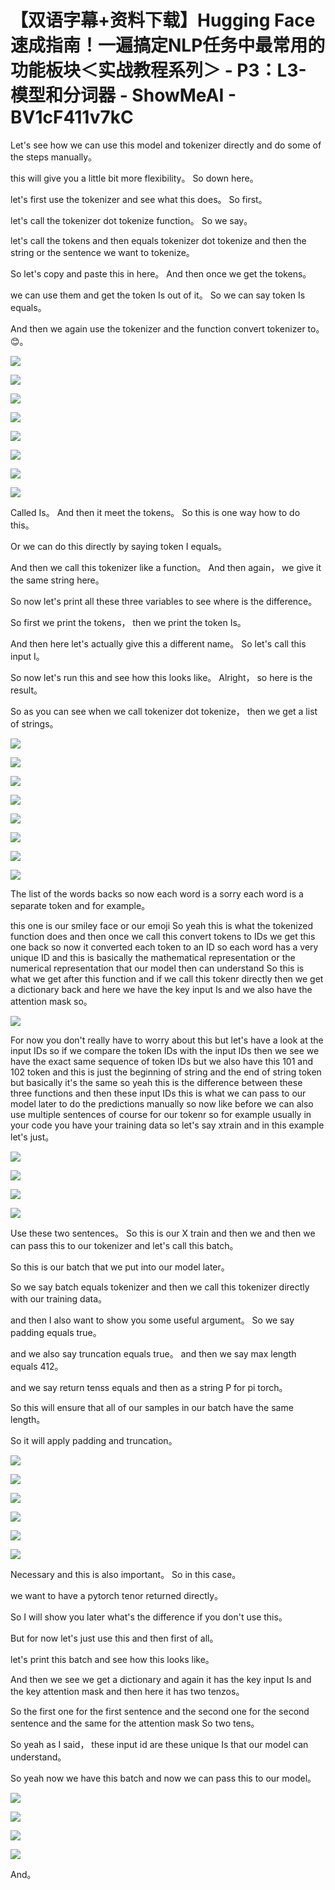 # 【双语字幕+资料下载】Hugging Face速成指南！一遍搞定NLP任务中最常用的功能板块＜实战教程系列＞ - P3：L3- 模型和分词器 - ShowMeAI - BV1cF411v7kC

Let's see how we can use this model and tokenizer directly and do some of the steps manually。

 this will give you a little bit more flexibility。 So down here。

 let's first use the tokenizer and see what this does。 So first。

 let's call the tokenizer dot tokenize function。 So we say。

 let's call the tokens and then equals tokenizer dot tokenize and then the string or the sentence we want to tokenize。

 So let's copy and paste this in here。 And then once we get the tokens。

 we can use them and get the token Is out of it。 So we can say token Is equals。

 And then we again use the tokenizer and the function convert tokenizer to。😊。



![](img/4e0ddcb38791825272bb7f961349fc05_1.png)

![](img/4e0ddcb38791825272bb7f961349fc05_2.png)

![](img/4e0ddcb38791825272bb7f961349fc05_3.png)

![](img/4e0ddcb38791825272bb7f961349fc05_4.png)

![](img/4e0ddcb38791825272bb7f961349fc05_5.png)

![](img/4e0ddcb38791825272bb7f961349fc05_6.png)

![](img/4e0ddcb38791825272bb7f961349fc05_7.png)

![](img/4e0ddcb38791825272bb7f961349fc05_8.png)

Called Is。 And then it meet the tokens。 So this is one way how to do this。

 Or we can do this directly by saying token I equals。

 And then we call this tokenizer like a function。 And then again， we give it the same string here。

 So now let's print all these three variables to see where is the difference。

 So first we print the tokens， then we print the token Is。

 And then here let's actually give this a different name。 So let's call this input I。

 So now let's run this and see how this looks like。 Alright， so here is the result。

 So as you can see when we call tokenizer dot tokenize， then we get a list of strings。



![](img/4e0ddcb38791825272bb7f961349fc05_10.png)

![](img/4e0ddcb38791825272bb7f961349fc05_11.png)

![](img/4e0ddcb38791825272bb7f961349fc05_12.png)

![](img/4e0ddcb38791825272bb7f961349fc05_13.png)

![](img/4e0ddcb38791825272bb7f961349fc05_14.png)

![](img/4e0ddcb38791825272bb7f961349fc05_15.png)

![](img/4e0ddcb38791825272bb7f961349fc05_16.png)

![](img/4e0ddcb38791825272bb7f961349fc05_17.png)

The list of the words backs so now each word is a sorry each word is a separate token and for example。

 this one is our smiley face or our emoji So yeah this is what the tokenized function does and then once we call this convert tokens to IDs we get this one back so now it converted each token to an ID so each word has a very unique ID and this is basically the mathematical representation or the numerical representation that our model then can understand So this is what we get after this function and if we call this tokenr directly then we get a dictionary back and here we have the key input Is and we also have the attention mask so。



![](img/4e0ddcb38791825272bb7f961349fc05_19.png)

For now you don't really have to worry about this but let's have a look at the input IDs so if we compare the token IDs with the input IDs then we see we have the exact same sequence of token IDs but we also have this 101 and 102 token and this is just the beginning of string and the end of string token but basically it's the same so yeah this is the difference between these three functions and then these input IDs this is what we can pass to our model later to do the predictions manually so now like before we can also use multiple sentences of course for our tokenr so for example usually in your code you have your training data so let's say xtrain and in this example let's just。



![](img/4e0ddcb38791825272bb7f961349fc05_21.png)

![](img/4e0ddcb38791825272bb7f961349fc05_22.png)

![](img/4e0ddcb38791825272bb7f961349fc05_23.png)

![](img/4e0ddcb38791825272bb7f961349fc05_24.png)

Use these two sentences。 So this is our X train and then we and then we can pass this to our tokenizer and let's call this batch。

 So this is our batch that we put into our model later。

 So we say batch equals tokenizer and then we call this tokenizer directly with our training data。

 and then I also want to show you some useful argument。 So we say padding equals true。

 and we also say truncation equals true。 and then we say max length equals 412。

 and we say return tenss equals and then as a string P for pi torch。

 So this will ensure that all of our samples in our batch have the same length。

 So it will apply padding and truncation。

![](img/4e0ddcb38791825272bb7f961349fc05_26.png)

![](img/4e0ddcb38791825272bb7f961349fc05_27.png)

![](img/4e0ddcb38791825272bb7f961349fc05_28.png)

![](img/4e0ddcb38791825272bb7f961349fc05_29.png)

![](img/4e0ddcb38791825272bb7f961349fc05_30.png)

![](img/4e0ddcb38791825272bb7f961349fc05_31.png)

Necessary and this is also important。 So in this case。

 we want to have a pytorch tenor returned directly。

 So I will show you later what's the difference if you don't use this。

 But for now let's just use this and then first of all。

 let's print this batch and see how this looks like。

 And then we see we get a dictionary and again it has the key input Is and the key attention mask and then here it has two tenzos。

 So the first one for the first sentence and the second one for the second sentence and the same for the attention mask So two tens。

 So yeah as I said， these input id are these unique Is that our model can understand。

 So yeah now we have this batch and now we can pass this to our model。



![](img/4e0ddcb38791825272bb7f961349fc05_33.png)

![](img/4e0ddcb38791825272bb7f961349fc05_34.png)

![](img/4e0ddcb38791825272bb7f961349fc05_35.png)

![](img/4e0ddcb38791825272bb7f961349fc05_36.png)

And。
